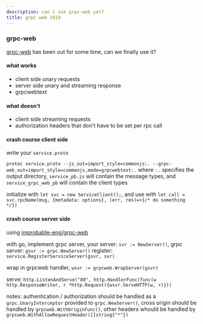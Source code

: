 ```yaml
---
description: can i use grpc-web yet?
title: grpc web 2019
---
```

### grpc-web

[grpc-web](https://github.com/grpc/grpc-web) has been out for some time,
can we finally use it?

#### what works

- client side unary requests
- server side unary and streaming response
- grpcwebtext

#### what doesn't

- client side streaming requests
- authorization headers that don't have to be set per rpc call

#### crash course client side

write your `service.proto`

`protoc service.proto --js_out=import_style=commonjs:. --grpc-web_out=import_style=commonjs,mode=grpcwebtext:.`
where `:.` specifies the output directory,
`service_pb.js` will contain the message types,
and `service_grpc_web_pb` will contain the client types

initialize with `let svc = new ServiceClient();`,
and use with `let call = svc.rpcName(msg, {metadata: options}, (err, res)=>{/* do something */})`

#### crash course server side

using [improbable-eng/grpc-web](https://github.com/improbable-eng/grpc-web/tree/master/go/grpcweb)

with go, implement grpc server,
your server: `svr := NewServer()`,
grpc server: `gsvr := grpc.NewServer()`
register: `service.RegisterServiceServer(gsvr, svr)`

wrap in grpcweb handler,
`wsvr := grpcweb.WrapServer(gsvr)`

serve:
`http.ListenAndServe("80", http.HandlerFunc(func(w http.ResponseWriter, r *http.Request){wsvr.ServeHTTP(w, r)}))`

notes:
authentication / authorization should be handled as a `grpc.UnaryInterceptor` provided to `grpc.NewServer()`,
cross origin should be handled by `grpcweb.WithOriginFunc()`,
other headers whould be handled by `grpcweb.WithAllowRequestHeader([]string{"*"})`